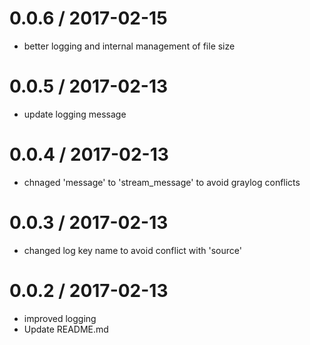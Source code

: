 
0.0.6 / 2017-02-15
==================

  * better logging and internal management of file size

0.0.5 / 2017-02-13
==================

  * update logging message

0.0.4 / 2017-02-13
==================

  * chnaged 'message' to 'stream_message' to avoid graylog conflicts

0.0.3 / 2017-02-13
==================

  * changed log key name to avoid conflict with 'source'

0.0.2 / 2017-02-13
==================

  * improved logging
  * Update README.md
